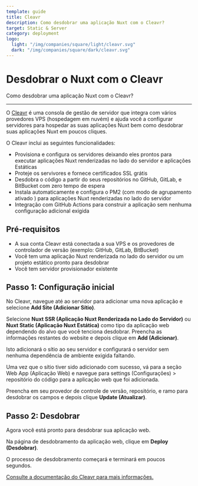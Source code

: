 ```yaml
---
template: guide
title: Cleavr
description: Como desdobrar uma aplicação Nuxt com o Cleavr?
target: Static & Server
category: deployment
logo:
  light: "/img/companies/square/light/cleavr.svg"
  dark: "/img/companies/square/dark/cleavr.svg"
---
```

# Desdobrar o Nuxt com o Cleavr

Como desdobrar uma aplicação Nuxt com o Cleavr?

---

O [Cleavr](https://cleavr.io) é uma consola de gestão de servidor que integra com vários provedores VPS (hospedagem em nuvém) e ajuda você a configurar servidores para hospedar as suas aplicações Nuxt bem como desdobrar suas aplicações Nuxt em poucos cliques.

O Cleavr inclui as seguintes funcionalidades:

- Provisiona e configura os servidores deixando eles prontos para executar aplicações Nuxt renderizadas no lado do servidor e aplicações Estáticas
- Proteje os servivores e fornece certificados SSL grátis
- Desdobra o código a partir do seus repositórios no GitHub, GitLab, e BitBucket com zero tempo de espera
- Instala automaticamente e configura o PM2 (com modo de agrupamento ativado ) para aplicações Nuxt renderizadas no lado do servidor
- Integração com GitHub Actions para construir a aplicação sem nenhuma configuração adicional exigida

## Pré-requisitos

- A sua conta Cleavr está conectada a sua VPS e os provedores de controlador de versão (exemplo: GitHub, GitLab, BitBucket)
- Você tem uma aplicação Nuxt renderizada no lado do servidor ou um projeto estático pronto para desdobrar
- Você tem servidor provisionador existente

## Passo 1: Configuração inicial

No Cleavr, navegue até ao servidor para adicionar uma nova aplicação e selecione **Add Site (Adicionar Sítio)**.

Selecione **Nuxt SSR (Aplicação Nuxt Renderizada no Lado do Servidor)** ou **Nuxt Static (Aplicação Nuxt Estática)** como tipo da aplicação web dependendo do alvo que você tenciona desdobrar. Preencha as informações restantes do website e depois clique em **Add (Adicionar)**.

Isto adicionará o sítio ao seu servidor e configurará o servidor sem nenhuma dependência de ambiente exigida faltando.

Uma vez que o sítio tiver sido adicionado com sucesso, vá para a seção Web App (Aplicação Web) e navegue para settings (Configurações) > repositório do código para a aplicação web que foi adicionada.

Preencha em seu provedor de controle de versão, repositório, e ramo para desdobrar os campos e depois clique **Update (Atualizar)**.

## Passo 2: Desdobrar

Agora você está pronto para desdobrar sua aplicação web.

Na página de desdobramento da aplicação web, clique em **Deploy (Desdobrar)**.

O processo de desdobramento começará e terminará em poucos segundos.

[Consulte a documentação do Cleavr para mais informações.](https://docs.cleavr.io/guides/nuxt)
